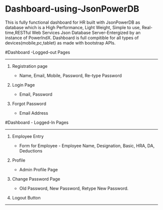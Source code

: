 # Dashboard-using-JsonPowerDB
This is fully functional dashboard for HR built with JsonPowerDB as database which is a High Performance, Light Weight, Simple to use, Real-time,RESTful Web Services Json Database Server-Entergized by an instance of PowerIndX.
Dashboard is full compitible for all types of devices(mobile,pc,tablet) as made with bootstrap APIs.

#Dashboard -Logged-out Pages

-----------------------

1. Registration page

    - Name, Email, Mobile, Password, Re-type Password

2. Login Page

    - Email, Password

3. Forgot Password

    - Email Address


#Dashboard - Logged-In Pages

---------------------------------------

1. Employee Entry

    - Form for Employee - Employee Name, Designation, Basic, HRA, DA, Deductions

2. Profile

    - Admin Profile Page

3. Change Password Page

    - Old Password, New Password, Retype New Password.

4. Logout Button

-------------------------------------------

